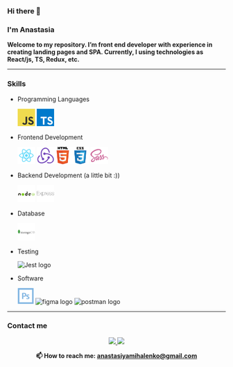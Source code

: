 ### Hi there 👋

### I'm Anastasia

<b>
Welcome to my repository. I’m front end developer with experience in creating landing pages and SPA. Currently, I using technologies as React/js, TS, Redux, etc.
 </b>
<hr>

### Skills
- Programming Languages
  <div> <img src="https://raw.githubusercontent.com/github/explore/80688e429a7d4ef2fca1e82350fe8e3517d3494d/topics/javascript/javascript.png" alt="js" width="40" title="JavaScript">
  <img src="https://raw.githubusercontent.com/github/explore/80688e429a7d4ef2fca1e82350fe8e3517d3494d/topics/typescript/typescript.png" alt="ts logo" width="40" title="typeScript"> </div>

- Frontend Development
  <div> <img src="https://raw.githubusercontent.com/github/explore/80688e429a7d4ef2fca1e82350fe8e3517d3494d/topics/react/react.png" alt="react logo" width="40" title="React"> <img src="https://raw.githubusercontent.com/github/explore/80688e429a7d4ef2fca1e82350fe8e3517d3494d/topics/redux/redux.png" alt="redux logo" width="40" title="Redux"><img src="https://raw.githubusercontent.com/github/explore/80688e429a7d4ef2fca1e82350fe8e3517d3494d/topics/html/html.png" alt="html logo" width="40" title="HTML"><img src="https://raw.githubusercontent.com/github/explore/80688e429a7d4ef2fca1e82350fe8e3517d3494d/topics/css/css.png" alt="css logo" width="40" title="Css"> <img src="https://raw.githubusercontent.com/github/explore/80688e429a7d4ef2fca1e82350fe8e3517d3494d/topics/sass/sass.png" alt="sass logo" width="40" title="Sass"> </div>
 
- Backend Development (a little bit :))
  <div> <img src="https://raw.githubusercontent.com/devicons/devicon/master/icons/nodejs/nodejs-original-wordmark.svg" alt="nodejs logo" width="40" title="Nodejs"> <img src="https://raw.githubusercontent.com/github/explore/80688e429a7d4ef2fca1e82350fe8e3517d3494d/topics/express/express.png" alt="express logo" width="40" title="Express"> </div>

- Database
  <div> <img src="https://raw.githubusercontent.com/github/explore/80688e429a7d4ef2fca1e82350fe8e3517d3494d/topics/mongodb/mongodb.png" alt="mongodb logo" width="40" title="Mongodb"> </div>

- Testing
  <div> <img src="https://www.vectorlogo.zone/logos/jestjsio/jestjsio-icon.svg" alt="Jest logo" width="35" title="Jest"> </div>

- Software
  <div> <img src="https://raw.githubusercontent.com/devicons/devicon/master/icons/photoshop/photoshop-line.svg" alt="photoshop logo" width="37" title="Photoshop"> <img src="https://www.vectorlogo.zone/logos/figma/figma-icon.svg" alt="figma logo" width="37" title="Figma"> <img src="https://www.vectorlogo.zone/logos/getpostman/getpostman-icon.svg" alt="postman logo" width="37" title="Postman"> </div>

<hr>

### Contact me
<p align='center'>
   <a href="https://www.linkedin.com/in/nast-mikh/">
       <img src="https://img.shields.io/badge/linkedin-%230077B5.svg?&style=for-the-badge&logo=linkedin&logoColor=white"/>
   </a>
   <a href="https://t.me/iamnast" target="_blank">
       <img src="https://img.shields.io/badge/Telegram-2CA5E0?style=for-the-badge&logo=telegram&logoColor=white"/>
   </a>
<p align='center'>
  <b>  📫 How to reach me: <a href='mailto:anastasiyamihalenko@gmail.com' target="_blank">anastasiyamihalenko@gmail.com</a> </b>
</p>
